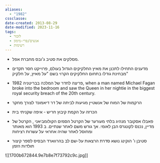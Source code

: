 ```yaml
---
aliases:
  - "1982"
cssclasse: 
date-created: 2013-08-29
date-modified: 2023-11-16
tags:
  - לזכור
  - אנשים/פרי-מימון
  - רשימות
---
```


- מסלקים את סטיב ג'ובס מחברת אפל.
- מדענים התחילו לתכנן את מאיץ החלקיקים הגדול בעולם, פרוייקט חסר תקדים מבחינת גודלו בתחום החלקיקים הקרוי בשם "על מאיץ, על חלקיק"

- פריצה לחדר של המלכה בבריטניה
1982, when a man named Michael Fagan broke into the bedroom and saw the Queen in her nightie in the biggest royal security breach of the 20th century.

- הרקמות של המוח של אנשטיין מגיעות לביתה של דר דיאמונד לצורך מחקר

- הכרזה על הקמת קיבוץ חריש - איפה שקניתי בית

- פאבלו אסקובר מנהיג בלתי מעורער של הקרטל הסמים הקולומביאני , הקרטל של מדיין, נכנס לקונגרס הבן לאומי. אך גורש משם לאחר שנתיים. ב 1993 הוא מאותר ומחוסל לאחר שהיה אחראי על עשרות רציחות

- סטיבן ו' הוקינג נושא סדרת הרצאות על-שם לב בהרווארד הבסיס לספר קיצור תולדות הזמן

![[1700b672844.9e7b8e7f73792c9c.jpg]]
